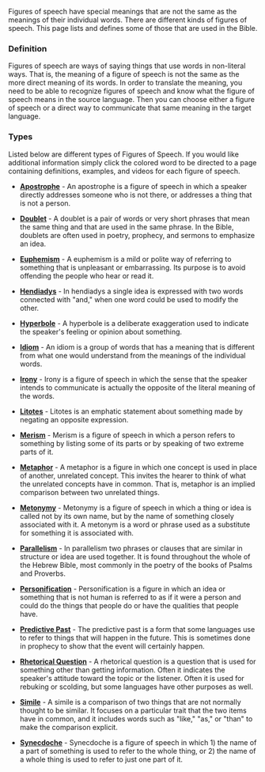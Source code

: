 
Figures of speech have special meanings that are not the same as the meanings of their individual words. There are different kinds of figures of speech. This page lists and defines some of those that are used in the Bible.

### Definition

Figures of speech are ways of saying things that use words in non-literal ways. That is, the meaning of a figure of speech is not the same as the more direct meaning of its words. In order to translate the meaning, you need to be able to recognize figures of speech and know what the figure of speech means in the source language. Then you can choose either a figure of speech or a direct way to communicate that same meaning in the target language.

### Types

Listed below are different types of Figures of Speech. If you would like additional information simply click the colored word to be directed to a page containing definitions, examples, and videos for each figure of speech.

* **[Apostrophe](../figs-apostrophe/01.md)** - An apostrophe is a figure of speech in which a speaker directly addresses someone who is not there, or addresses a thing that is not a person.

* **[Doublet](../figs-doublet/01.md)** - A doublet is a pair of words or very short phrases that mean the same thing and that are used in the same phrase. In the Bible, doublets are often used in poetry, prophecy, and sermons to emphasize an idea.

* **[Euphemism](../figs-euphemism/01.md)** - A euphemism is a mild or polite way of referring to something that is unpleasant or embarrassing. Its purpose is to avoid offending the people who hear or read it.

* **[Hendiadys](../figs-hendiadys/01.md)** - In hendiadys a single idea is expressed with two words connected with "and," when one word could be used to modify the other.

* **[Hyperbole](../figs-hyperbole/01.md)** - A hyperbole is a deliberate exaggeration used to indicate the speaker's feeling or opinion about something.

* **[Idiom](../figs-idiom/01.md)** - An idiom is a group of words that has a meaning that is different from what one would understand from the meanings of the individual words.

* **[Irony](../figs-irony/01.md)** - Irony is a figure of speech in which the sense that the speaker intends to communicate is actually the opposite of the literal meaning of the words.

* **[Litotes](../figs-litotes/01.md)** - Litotes is an emphatic statement about something made by negating an opposite expression.

* **[Merism](../figs-merism/01.md)** - Merism is a figure of speech in which a person refers to something by listing some of its parts or by speaking of two extreme parts of it.

* **[Metaphor](../figs-metaphor/01.md)** - A metaphor is a figure in which one concept is used in place of another, unrelated concept. This invites the hearer to think of what the unrelated concepts have in common. That is, metaphor is an implied comparison between two unrelated things.

* **[Metonymy](../figs-metonymy/01.md)** - Metonymy is a figure of speech in which a thing or idea is called not by its own name, but by the name of something closely associated with it. A metonym is a word or phrase used as a substitute for something it is associated with.

* **[Parallelism](../figs-parallelism/01.md)** - In parallelism two phrases or clauses that are similar in structure or idea are used together. It is found throughout the whole of the Hebrew Bible, most commonly in the poetry of the books of Psalms and Proverbs.

* **[Personification](../figs-personification/01.md)** - Personification is a figure in which an idea or something that is not human is referred to as if it were a person and could do the things that people do or have the qualities that people have.

* **[Predictive Past](../figs-pastforfuture/01.md)** - The predictive past is a form that some languages use to refer to things that will happen in the future. This is sometimes done in prophecy to show that the event will certainly happen.

* **[Rhetorical Question](../figs-rquestion/01.md)** - A rhetorical question is a question that is used for something other than getting information. Often it indicates the speaker's attitude toward the topic or the listener. Often it is used for rebuking or scolding, but some languages have other purposes as well.

* **[Simile](../figs-simile/01.md)** - A simile is a comparison of two things that are not normally thought to be similar. It focuses on a particular trait that the two items have in common, and it includes words such as "like," "as," or "than" to make the comparison explicit.

* **[Synecdoche](../figs-synecdoche/01.md)** - Synecdoche is a figure of speech in which 1) the name of a part of something is used to refer to the whole thing, or 2) the name of a whole thing is used to refer to just one part of it.


